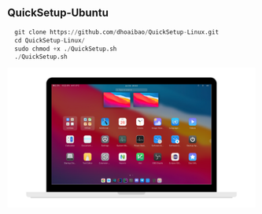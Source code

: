 ## QuickSetup-Ubuntu
```py
  git clone https://github.com/dhoaibao/QuickSetup-Linux.git
  cd QuickSetup-Linux/
  sudo chmod +x ./QuickSetup.sh
  ./QuickSetup.sh
```
![image](./screen.png)
